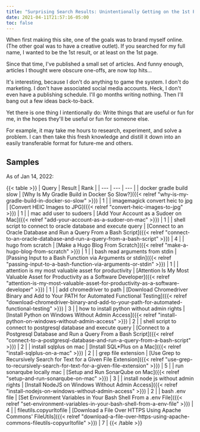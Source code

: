 ```yaml
---
title: "Surprising Search Results: Unintentionally Getting on the 1st Page of Google"
date: 2021-04-11T21:57:16-05:00
toc: false
---
```


When first making this site, one of the goals was to brand myself online. (The other goal was to have a creative outlet). If you searched for my full name, I wanted to be the 1st result, or at least on the 1st page.

Since that time, I've published a small set of articles. And funny enough, articles I thought were obscure one-offs, are now top hits...

<!--more-->

It's interesting, because I don't do anything to game the system. I don't do marketing. I don't have associated social media accounts. Heck, I don't even have a publishing schedule. I'll go months writing nothing. Then I'll bang out a few ideas back-to-back.

Yet there is one thing I intentionally do: Write things that are useful or fun for me, in the hopes they'll be useful or fun for someone else.

For example, it may take me hours to research, experiment, and solve a problem. I can then take this fresh knowledge and distill it down into an easily transferable format for future-me and others.

## Samples

As of Jan 14, 2022:

{{< table >}}
| Query | Result | Rank |
| --- | --- | --- |
| docker gradle build slow | [Why Is My Gradle Build in Docker So Slow?]({{< relref "why-is-my-gradle-build-in-docker-so-slow" >}}) | 1 |
| imagemagick convert heic to jpg | [Convert HEIC Images to JPG]({{< relref "convert-heic-images-to-jpg" >}}) | 1 |
| mac add user to sudoers | [Add Your Account as a Sudoer on Mac]({{< relref "add-your-account-as-a-sudoer-on-mac" >}}) | 1 |
| shell script to connect to oracle database and execute query | [Connect to an Oracle Database and Run a Query From a Bash Script]({{< relref "connect-to-an-oracle-database-and-run-a-query-from-a-bash-script" >}}) | 4 |
| hugo from scratch | [Make a Hugo Blog From Scratch]({{< relref "make-a-hugo-blog-from-scratch" >}}) | 1 |
| bash read arguments from stdin | [Passing Input to a Bash Function via Arguments or stdin]({{< relref "passing-input-to-a-bash-function-via-arguments-or-stdin" >}}) | 1 |
| attention is my most valuable asset for productivity | [Attention Is My Most Valuable Asset for Productivity as a Software Developer]({{< relref "attention-is-my-most-valuable-asset-for-productivity-as-a-software-developer" >}}) | 1 |
| add chromedriver to path | [Download Chromedriver Binary and Add to Your PATH for Automated Functional Testing]({{< relref "download-chromedriver-binary-and-add-to-your-path-for-automated-functional-testing" >}}) | 3 |
| how to install python without admin rights | [Install Python on Windows Without Admin Access]({{< relref "install-python-on-windows-without-admin-access" >}}) | 2 |
| shell script to connect to postgresql database and execute query | [Connect to a Postgresql Database and Run a Query From a Bash Script]({{< relref "connect-to-a-postgresql-database-and-run-a-query-from-a-bash-script" >}}) | 2 |
| install sqlplus on mac | [Install SQL*Plus on a Mac]({{< relref "install-sqlplus-on-a-mac" >}}) | 2 |
| grep file extension | [Use Grep to Recursively Search for Text for a Given File Extension]({{< relref "use-grep-to-recursively-search-for-text-for-a-given-file-extension" >}}) | 5 |
| run sonarqube locally mac | [Setup and Run SonarQube on Mac]({{< relref "setup-and-run-sonarqube-on-mac" >}}) | 3 |
| install node js without admin rights | [Install NodeJS on Windows Without Admin Access]({{< relref "install-nodejs-on-windows-without-admin-access" >}}) | 2 |
| bash .env file | [Set Environment Variables in Your Bash Shell From a .env File]({{< relref "set-environment-variables-in-your-bash-shell-from-a-env-file" >}}) | 4 |
| fileutils.copyurltofile | [Download a File Over HTTPS Using Apache Commons' FileUtils]({{< relref "download-a-file-over-https-using-apache-commons-fileutils-copyurltofile" >}}) | 7 |
{{< /table >}}
